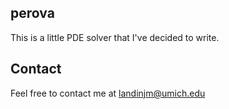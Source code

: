 ## perova
This is a little PDE solver that I've decided to write. 

## Contact
Feel free to contact me at landinjm@umich.edu
